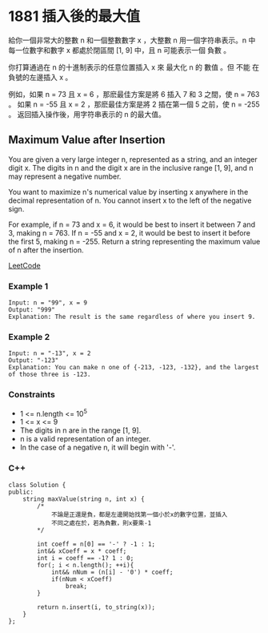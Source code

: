 # 1881 插入後的最大值

給你一個非常大的整數 n 和一個整數數字 x ，大整數 n 用一個字符串表示。n 中每一位數字和數字 x 都處於閉區間 [1, 9] 中，且 n 可能表示一個 負數 。

你打算通過在 n 的十進制表示的任意位置插入 x 來 最大化 n 的 數值 ​​​​​​。但 不能 在負號的左邊插入 x 。

例如，如果 n = 73 且 x = 6 ，那麽最佳方案是將 6 插入 7 和 3 之間，使 n = 763 。
如果 n = -55 且 x = 2 ，那麽最佳方案是將 2 插在第一個 5 之前，使 n = -255 。
返回插入操作後，用字符串表示的 n 的最大值。


## Maximum Value after Insertion

You are given a very large integer n, represented as a string,​​​​​​ and an integer digit x. The digits in n and the digit x are in the inclusive range [1, 9], and n may represent a negative number.

You want to maximize n's numerical value by inserting x anywhere in the decimal representation of n​​​​​​. You cannot insert x to the left of the negative sign.

For example, if n = 73 and x = 6, it would be best to insert it between 7 and 3, making n = 763.
If n = -55 and x = 2, it would be best to insert it before the first 5, making n = -255.
Return a string representing the maximum value of n​​​​​​ after the insertion.

[LeetCode](https://leetcode-cn.com/problems/maximum-value-after-insertion/)

### Example 1

```
Input: n = "99", x = 9
Output: "999"
Explanation: The result is the same regardless of where you insert 9.
```

### Example 2

```
Input: n = "-13", x = 2
Output: "-123"
Explanation: You can make n one of {-213, -123, -132}, and the largest of those three is -123.
``` 

### Constraints

* 1 <= n.length <= 10<sup>5</sup>
* 1 <= x <= 9
* The digits in n​​​ are in the range [1, 9].
* n is a valid representation of an integer.
* In the case of a negative n,​​​​​​ it will begin with '-'.

### C++ 

```
class Solution {
public:
    string maxValue(string n, int x) {
        /*
            不論是正還是負，都是左邊開始找第一個小於x的數字位置，並插入
            不同之處在於，若為負數，則x要乘-1
        */

        int coeff = n[0] == '-' ? -1 : 1;
        int&& xCoeff = x * coeff; 
        int i = coeff == -1? 1 : 0;
        for(; i < n.length(); ++i){
            int&& nNum = (n[i] - '0') * coeff;
            if(nNum < xCoeff)
                break;
        }
        
        return n.insert(i, to_string(x));
    }
};
```
